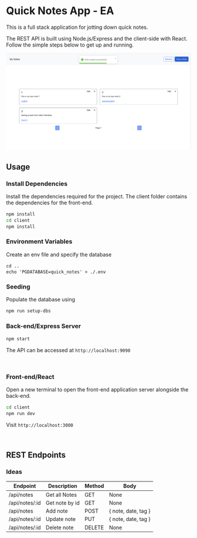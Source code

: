 # Quick Notes App - EA

This is a full stack application for jotting down quick notes.

The REST API is built using Node.js/Express and the client-side with React. Follow the simple steps below to get up and running.

<img src="assets/screen.png">

<br/>

## Usage

### Install Dependencies

Install the dependencies required for the project. The client folder contains the dependencies for the front-end.

```bash
npm install
cd client
npm install
```

### Environment Variables

Create an env file and specify the database

```
cd ..
echo 'PGDATABASE=quick_notes' > ./.env
```

### Seeding

Populate the database using

```bash
npm run setup-dbs
```

### Back-end/Express Server

```bash
npm start
```

The API can be accessed at `http://localhost:9090`

<br/>

### Front-end/React

Open a new terminal to open the front-end application server alongside the back-end.

```bash
cd client
npm run dev
```

Visit `http://localhost:3000`

<br/>

## REST Endpoints

### Ideas

| Endpoint       | Description    | Method | Body                |
| -------------- | -------------- | ------ | ------------------- |
| /api/notes     | Get all Notes  | GET    | None                |
| /api/notes/:id | Get note by id | GET    | None                |
| /api/notes     | Add note       | POST   | { note, date, tag } |
| /api/notes/:id | Update note    | PUT    | { note, date, tag } |
| /api/notes/:id | Delete note    | DELETE | None                |

